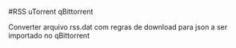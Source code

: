 #RSS uTorrent qBittorrent

Converter arquivo rss.dat com regras de download para json a ser importado no qBittorrent
